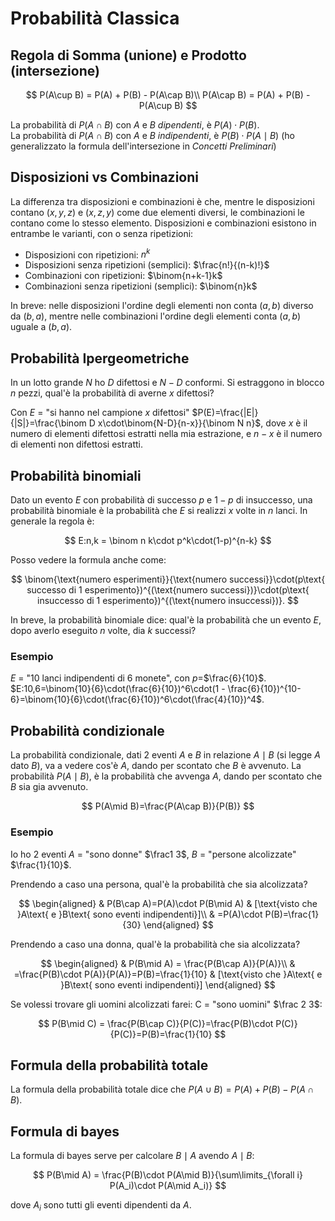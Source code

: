 # Probabilità Classica

## Regola di Somma (unione) e Prodotto (intersezione)

$$
P(A\cup B) = P(A) + P(B) - P(A\cap B)\\
P(A\cap B) = P(A) + P(B) - P(A\cup B)
$$

La probabilità di $P(A\cap B)$ con $A$ e $B$ *dipendenti*, è $P(A)\cdot P(B)$.\
La probabilità di $P(A\cap B)$ con $A$ e $B$ *indipendenti*, è $P(B)\cdot P(A\mid B)$ (ho generalizzato la formula dell'intersezione in *Concetti Preliminari*)

## Disposizioni vs Combinazioni

La differenza tra disposizioni e combinazioni è che, mentre le disposizioni contano $(x,y,z)$ e $(x,z,y)$ come due elementi diversi, le combinazioni le contano come lo stesso elemento. Disposizioni e combinazioni esistono in entrambe le varianti, con o senza ripetizioni:

* Disposizioni con ripetizioni: $n^k$
* Disposizioni senza ripetizioni (semplici): $\frac{n!}{(n-k)!}$
* Combinazioni con ripetizioni: $\binom{n+k-1}k$
* Combinazioni senza ripetizioni (semplici): $\binom{n}k$

In breve: nelle disposizioni l'ordine degli elementi non conta $(a,b)$ diverso da $(b,a)$, mentre nelle combinazioni l'ordine degli elementi conta $(a,b)$ uguale a $(b,a)$.

## Probabilità Ipergeometriche

In un lotto grande $N$ ho $D$ difettosi e $N-D$ conformi. Si estraggono in blocco $n$ pezzi, qual'è la probabilità di averne $x$ difettosi?

Con $E$ = "si hanno nel campione $x$ difettosi"
$P(E)=\frac{|E|}{|S|}=\frac{\binom D x\cdot\binom{N-D}{n-x}}{\binom N n}$, dove $x$ è il numero di elementi difettosi estratti nella mia estrazione, e $n-x$ è il numero di elementi non difettosi estratti.

## Probabilità binomiali

Dato un evento $E$ con probabilità di successo $p$ e $1-p$ di insuccesso, una probabilità binomiale è la probabilità che $E$ si realizzi $x$ volte in $n$ lanci. In generale la regola è:

$$
E:n,k = \binom n k\cdot p^k\cdot(1-p)^{n-k}
$$

Posso vedere la formula anche come:

$$
\binom{\text{numero esperimenti}}{\text{numero successi}}\cdot(p\text{ successo di 1 esperimento})^{(\text{numero successi})}\cdot(p\text{ insuccesso di 1 esperimento})^{(\text{numero insuccessi})}.
$$

In breve, la probabilità binomiale dice: qual'è la probabilità che un evento $E$, dopo averlo eseguito $n$ volte, dia $k$ successi?

### Esempio

$E$ = "10 lanci indipendenti di 6 monete", con $p$=$\frac{6}{10}$.\
$E:10,6=\binom{10}{6}\cdot(\frac{6}{10})^6\cdot(1 - \frac{6}{10})^{10-6}=\binom{10}{6}\cdot(\frac{6}{10})^6\cdot(\frac{4}{10})^4$.

## Probabilità condizionale

La probabilità condizionale, dati 2 eventi $A$ e $B$ in relazione $A\mid B$ (si legge $A$ dato $B$), va a vedere cos'è $A$, dando per scontato che $B$ è avvenuto. La probabilità $P(A\mid B)$, è la probabilità che avvenga $A$, dando per scontato che $B$ sia gia avvenuto.

$$
P(A\mid B)=\frac{P(A\cap B)}{P(B)}
$$

### Esempio

Io ho 2 eventi $A$ = "sono donne" $\frac1 3$, $B$ = "persone alcolizzate" $\frac{1}{10}$.

Prendendo a caso una persona, qual'è la probabilità che sia alcolizzata?

$$
\begin{aligned}
& P(B\cap A)=P(A)\cdot P(B\mid A) & [\text{visto che }A\text{ e }B\text{ sono eventi indipendenti}]\\
& =P(A)\cdot P(B)=\frac{1}{30}
\end{aligned}
$$

Prendendo a caso una donna, qual'è la probabilità che sia alcolizzata?

$$
\begin{aligned}
& P(B\mid A) = \frac{P(B\cap A)}{P(A)}\\
& =\frac{P(B)\cdot P(A)}{P(A)}=P(B)=\frac{1}{10}  & [\text{visto che }A\text{ e }B\text{ sono eventi indipendenti}]
\end{aligned}
$$

Se volessi trovare gli uomini alcolizzati farei: C = "sono uomini" $\frac 2 3$:

$$
P(B\mid C) = \frac{P(B\cap C)}{P(C)}=\frac{P(B)\cdot P(C)}{P(C)}=P(B)=\frac{1}{10}
$$

## Formula della probabilità totale

La formula della probabilità totale dice che $P(A\cup B)=P(A)+P(B)-P(A\cap B)$.

## Formula di bayes

La formula di bayes serve per calcolare $B\mid A$ avendo $A\mid B$:

$$
P(B\mid A) = \frac{P(B)\cdot P(A\mid B)}{\sum\limits_{\forall i} P(A_i)\cdot P(A\mid A_i)}
$$

dove $A_i$ sono tutti gli eventi dipendenti da $A$.
